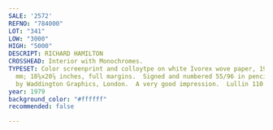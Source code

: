 ```yaml
---
SALE: '2572'
REFNO: "784000"
LOT: "341"
LOW: "3000"
HIGH: "5000"
DESCRIPT: RICHARD HAMILTON
CROSSHEAD: Interior with Monochromes.
TYPESET: Color screenprint and colloytpe on white Ivorex wove paper, 1979.  473x530
  mm; 18⅝x20⅞ inches, full margins.  Signed and numbered 55/96 in pencil, lower right.  Published
  by Waddington Graphics, London.  A very good impression.  Lullin 110.
year: 1979
background_color: "#ffffff"
recommended: false

---
```

